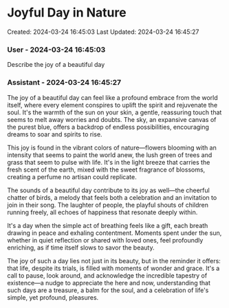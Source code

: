 # Joyful Day in Nature

Created: 2024-03-24 16:45:03
Last Updated: 2024-03-24 16:45:27

### User - 2024-03-24 16:45:03

Describe the joy of a beautiful day

### Assistant - 2024-03-24 16:45:27

The joy of a beautiful day can feel like a profound embrace from the world itself, where every element conspires to uplift the spirit and rejuvenate the soul. It's the warmth of the sun on your skin, a gentle, reassuring touch that seems to melt away worries and doubts. The sky, an expansive canvas of the purest blue, offers a backdrop of endless possibilities, encouraging dreams to soar and spirits to rise.

This joy is found in the vibrant colors of nature—flowers blooming with an intensity that seems to paint the world anew, the lush green of trees and grass that seem to pulse with life. It's in the light breeze that carries the fresh scent of the earth, mixed with the sweet fragrance of blossoms, creating a perfume no artisan could replicate.

The sounds of a beautiful day contribute to its joy as well—the cheerful chatter of birds, a melody that feels both a celebration and an invitation to join in their song. The laughter of people, the playful shouts of children running freely, all echoes of happiness that resonate deeply within.

It's a day when the simple act of breathing feels like a gift, each breath drawing in peace and exhaling contentment. Moments spent under the sun, whether in quiet reflection or shared with loved ones, feel profoundly enriching, as if time itself slows to savor the beauty.

The joy of such a day lies not just in its beauty, but in the reminder it offers: that life, despite its trials, is filled with moments of wonder and grace. It's a call to pause, look around, and acknowledge the incredible tapestry of existence—a nudge to appreciate the here and now, understanding that such days are a treasure, a balm for the soul, and a celebration of life's simple, yet profound, pleasures.

